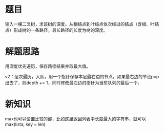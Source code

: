 # 题目
输入一棵二叉树，求该树的深度。从根结点到叶结点依次经过的结点（含根、叶结点）形成树的一条路径，最长路径的长度为树的深度。
# 解题思路
用深度优先遍历，保存路径结果并取最大值。

v2：层次遍历，入队，用一个指针保存本层最右边的节点，如果最右边的节点pop出去了，则depth += 1，同时修改最右边的指针为当前队列的最后一个。
# 新知识
max也可以设置比较的键，比如这里返回列表中长度最大的字符串，就可以max(lista, key = len)